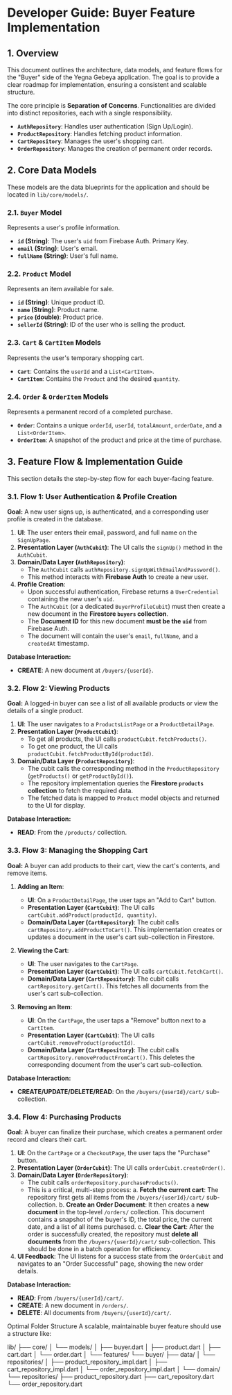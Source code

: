 # Developer Guide: Buyer Feature Implementation

## 1. Overview

This document outlines the architecture, data models, and feature flows for the "Buyer" side of the Yegna Gebeya application. The goal is to provide a clear roadmap for implementation, ensuring a consistent and scalable structure.

The core principle is **Separation of Concerns**. Functionalities are divided into distinct repositories, each with a single responsibility.

- **`AuthRepository`**: Handles user authentication (Sign Up/Login).
- **`ProductRepository`**: Handles fetching product information.
- **`CartRepository`**: Manages the user's shopping cart.
- **`OrderRepository`**: Manages the creation of permanent order records.

## 2. Core Data Models

These models are the data blueprints for the application and should be located in `lib/core/models/`.

### 2.1. `Buyer` Model

Represents a user's profile information.

- **`id` (String)**: The user's `uid` from Firebase Auth. Primary Key.
- **`email` (String)**: User's email.
- **`fullName` (String)**: User's full name.

### 2.2. `Product` Model

Represents an item available for sale.

- **`id` (String)**: Unique product ID.
- **`name` (String)**: Product name.
- **`price` (double)**: Product price.
- **`sellerId` (String)**: ID of the user who is selling the product.

### 2.3. `Cart` & `CartItem` Models

Represents the user's temporary shopping cart.

- **`Cart`**: Contains the `userId` and a `List<CartItem>`.
- **`CartItem`**: Contains the `Product` and the desired `quantity`.

### 2.4. `Order` & `OrderItem` Models

Represents a permanent record of a completed purchase.

- **`Order`**: Contains a unique `orderId`, `userId`, `totalAmount`, `orderDate`, and a `List<OrderItem>`.
- **`OrderItem`**: A snapshot of the product and price at the time of purchase.

## 3. Feature Flow & Implementation Guide

This section details the step-by-step flow for each buyer-facing feature.

### 3.1. Flow 1: User Authentication & Profile Creation

**Goal:** A new user signs up, is authenticated, and a corresponding user profile is created in the database.

1.  **UI**: The user enters their email, password, and full name on the `SignUpPage`.
2.  **Presentation Layer (`AuthCubit`)**: The UI calls the `signUp()` method in the `AuthCubit`.
3.  **Domain/Data Layer (`AuthRepository`)**:
    - The `AuthCubit` calls `authRepository.signUpWithEmailAndPassword()`.
    - This method interacts with **Firebase Auth** to create a new user.
4.  **Profile Creation**:
    - Upon successful authentication, Firebase returns a `UserCredential` containing the new user's `uid`.
    - The `AuthCubit` (or a dedicated `BuyerProfileCubit`) must then create a new document in the **Firestore `buyers` collection**.
    - The **Document ID** for this new document **must be the `uid`** from Firebase Auth.
    - The document will contain the user's `email`, `fullName`, and a `createdAt` timestamp.

**Database Interaction:**

- **CREATE**: A new document at `/buyers/{userId}`.

### 3.2. Flow 2: Viewing Products

**Goal:** A logged-in buyer can see a list of all available products or view the details of a single product.

1.  **UI**: The user navigates to a `ProductsListPage` or a `ProductDetailPage`.
2.  **Presentation Layer (`ProductCubit`)**:
    - To get all products, the UI calls `productCubit.fetchProducts()`.
    - To get one product, the UI calls `productCubit.fetchProductById(productId)`.
3.  **Domain/Data Layer (`ProductRepository`)**:
    - The cubit calls the corresponding method in the `ProductRepository` (`getProducts()` or `getProductById()`).
    - The repository implementation queries the **Firestore `products` collection** to fetch the required data.
    - The fetched data is mapped to `Product` model objects and returned to the UI for display.

**Database Interaction:**

- **READ**: From the `/products/` collection.

### 3.3. Flow 3: Managing the Shopping Cart

**Goal:** A buyer can add products to their cart, view the cart's contents, and remove items.

1.  **Adding an Item**:

    - **UI**: On a `ProductDetailPage`, the user taps an "Add to Cart" button.
    - **Presentation Layer (`CartCubit`)**: The UI calls `cartCubit.addProduct(productId, quantity)`.
    - **Domain/Data Layer (`CartRepository`)**: The cubit calls `cartRepository.addProductToCart()`. This implementation creates or updates a document in the user's cart sub-collection in Firestore.

2.  **Viewing the Cart**:

    - **UI**: The user navigates to the `CartPage`.
    - **Presentation Layer (`CartCubit`)**: The UI calls `cartCubit.fetchCart()`.
    - **Domain/Data Layer (`CartRepository`)**: The cubit calls `cartRepository.getCart()`. This fetches all documents from the user's cart sub-collection.

3.  **Removing an Item**:
    - **UI**: On the `CartPage`, the user taps a "Remove" button next to a `CartItem`.
    - **Presentation Layer (`CartCubit`)**: The UI calls `cartCubit.removeProduct(productId)`.
    - **Domain/Data Layer (`CartRepository`)**: The cubit calls `cartRepository.removeProductFromCart()`. This deletes the corresponding document from the user's cart sub-collection.

**Database Interaction:**

- **CREATE/UPDATE/DELETE/READ**: On the `/buyers/{userId}/cart/` sub-collection.

### 3.4. Flow 4: Purchasing Products

**Goal:** A buyer can finalize their purchase, which creates a permanent order record and clears their cart.

1.  **UI**: On the `CartPage` or a `CheckoutPage`, the user taps the "Purchase" button.
2.  **Presentation Layer (`OrderCubit`)**: The UI calls `orderCubit.createOrder()`.
3.  **Domain/Data Layer (`OrderRepository`)**:
    - The cubit calls `orderRepository.purchaseProducts()`.
    - This is a critical, multi-step process:
      a. **Fetch the current cart**: The repository first gets all items from the `/buyers/{userId}/cart/` sub-collection.
      b. **Create an Order Document**: It then creates a **new document** in the top-level `/orders/` collection. This document contains a snapshot of the buyer's ID, the total price, the current date, and a list of all items purchased.
      c. **Clear the Cart**: After the order is successfully created, the repository must **delete all documents** from the `/buyers/{userId}/cart/` sub-collection. This should be done in a batch operation for efficiency.
4.  **UI Feedback**: The UI listens for a success state from the `OrderCubit` and navigates to an "Order Successful" page, showing the new order details.

**Database Interaction:**

- **READ**: From `/buyers/{userId}/cart/`.
- **CREATE**: A new document in `/orders/`.
- **DELETE**: All documents from `/buyers/{userId}/cart/`.

Optimal Folder Structure
A scalable, maintainable buyer feature should use a structure like:

lib/
├── core/
│ └── models/
│ ├── buyer.dart
│ ├── product.dart
│ ├── cart.dart
│ └── order.dart
│
└── features/
└── buyer/
├── data/
│ └── repositories/
│ ├── product_repository_impl.dart
│ ├── cart_repository_impl.dart
│ └── order_repository_impl.dart
│
└── domain/
└── repositories/
├── product_repository.dart
├── cart_repository.dart
└── order_repository.dart

